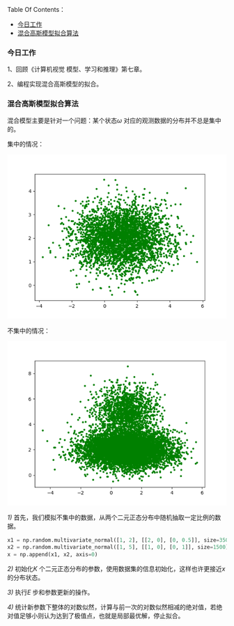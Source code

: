 Table Of Contents：

+ [今日工作](#今日工作)
+ [混合高斯模型拟合算法](#混合高斯模型拟合算法)



### 今日工作

1、回顾《计算机视觉 模型、学习和推理》第七章。

2、编程实现混合高斯模型的拟合。

### 混合高斯模型拟合算法

混合模型主要是针对一个问题：某个状态*ω* 对应的观测数据的分布并不总是集中的。

集中的情况：

![](https://github.com/fantasy995/ComputerVision/blob/main/images/Snipaste_2020-10-25_21-00-44.png?raw=true)

不集中的情况：

![](https://github.com/fantasy995/ComputerVision/blob/main/images/Snipaste_2020-10-25_21-02-08.png?raw=true)

*1)* 首先，我们模拟不集中的数据，从两个二元正态分布中随机抽取一定比例的数据。

```python
x1 = np.random.multivariate_normal([1, 2], [[2, 0], [0, 0.5]], size=3500)
x2 = np.random.multivariate_normal([1, 5], [[1, 0], [0, 1]], size=1500)
x = np.append(x1, x2, axis=0)
```

*2)* 初始化*K* 个二元正态分布的参数，使用数据集的信息初始化，这样也许更接近*x* 的分布状态。

*3)* 执行*E* 步和参数更新的操作。

*4)* 统计新参数下整体的对数似然，计算与前一次的对数似然相减的绝对值，若绝对值足够小则认为达到了极值点，也就是局部最优解，停止拟合。